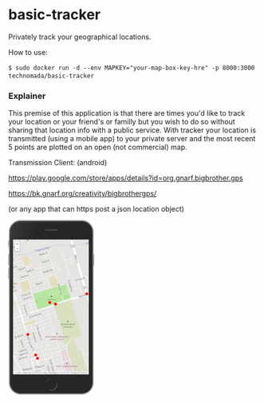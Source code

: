 # basic-tracker
Privately track your geographical locations.

How to use:
```
$ sudo docker run -d --env MAPKEY="your-map-box-key-hre" -p 8000:3000 technomada/basic-tracker
```


### Explainer
This premise of this application is that there are times you'd like to track your location or your friend's or familly but you wish to do so without sharing that location info with a public service.  With tracker your location is transmitted (using a mobile app) to your private server and the most recent 5 points are plotted on an open (not commercial) map.


Transmission Client: (android)

https://play.google.com/store/apps/details?id=org.gnarf.bigbrother.gps
	
https://bk.gnarf.org/creativity/bigbrothergps/

(or any app that can https post a json location object)

![map with dots screenshot](https://github.com/technomada/basic-tracker/raw/master/screenshot.png)
